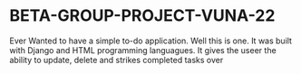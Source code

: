 # BETA-GROUP-PROJECT-VUNA-22
Ever Wanted to have a simple to-do application. Well this is one. It was built with Django and HTML programming languagues. 
It gives the useer the ability to update, delete and strikes completed tasks over
